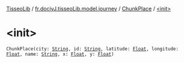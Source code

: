 [TisseoLib](../../index.md) / [fr.docjyJ.tisseoLib.model.journey](../index.md) / [ChunkPlace](index.md) / [&lt;init&gt;](./-init-.md)

# &lt;init&gt;

`ChunkPlace(city: `[`String`](https://kotlinlang.org/api/latest/jvm/stdlib/kotlin/-string/index.html)`, id: `[`String`](https://kotlinlang.org/api/latest/jvm/stdlib/kotlin/-string/index.html)`, latitude: `[`Float`](https://kotlinlang.org/api/latest/jvm/stdlib/kotlin/-float/index.html)`, longitude: `[`Float`](https://kotlinlang.org/api/latest/jvm/stdlib/kotlin/-float/index.html)`, name: `[`String`](https://kotlinlang.org/api/latest/jvm/stdlib/kotlin/-string/index.html)`, x: `[`Float`](https://kotlinlang.org/api/latest/jvm/stdlib/kotlin/-float/index.html)`, y: `[`Float`](https://kotlinlang.org/api/latest/jvm/stdlib/kotlin/-float/index.html)`)`